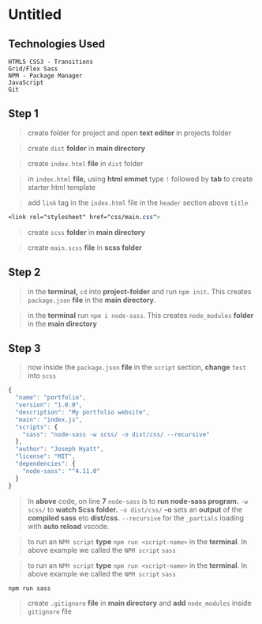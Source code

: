 # Untitled



## **Technologies Used**

```text
HTML5 CSS3 - Transitions
Grid/Flex Sass 
NPM - Package Manager 
JavaScript 
Git
```

## Step 1

> create folder for project and open **text editor** in projects folder

> create `dist` **folder** in **main directory**

> create `index.html` **file** in `dist` folder

> in `index.html` **file,** using **html emmet** type `!` followed by **tab** to create starter html template

> add `link` tag in the `index.html` file in the `header` section above `title`

```css
<link rel="stylesheet" href="css/main.css">
```

> create `scss` **folder** in **main directory**

> create `main.scss` **file** in **scss folder**

## **Step 2**

> in the **terminal,** `cd` into **project-folder** and run `npm init`**.**  This creates `package.json` **file** in the **main directory**.

> in the **terminal** run `npm i node-sass`. This creates `node_modules` **folder** in the **main directory**

## **Step 3**

> now inside the `package.json` **file** in the `script` section, **change** `test` into `scss`

```javascript
{
  "name": "portfolio",
  "version": "1.0.0",
  "description": "My portfolio website",
  "main": "index.js",
  "scripts": {
    "sass": "node-sass -w scss/ -o dist/css/ --recursive"
  },
  "author": "Joseph Hyatt",
  "license": "MIT",
  "dependencies": {
    "node-sass": "^4.11.0"
  }
}
```

> In **above** code, on line **7** `node-sass` is to **run node-sass program.** `-w scss/`  to **watch Scss folder.** `-o dist/css/` **-o** sets an **output** of the **compiled sass** eto **dist/css.** `--recursive` for the `_partials` loading with **auto reload** vscode.

> to run an `NPM script` **type** `npm run <script-name>` in the **terminal**. In above example we called the `NPM script` `sass`

> to run an `NPM script` **type** `npm run <script-name>` in the **terminal**. In above example we called the `NPM script` `sass`

```text
npm run sass
```

> create `.gitignore` **file** in **main directory** and **add** `node_modules` inside `gitignore` file

